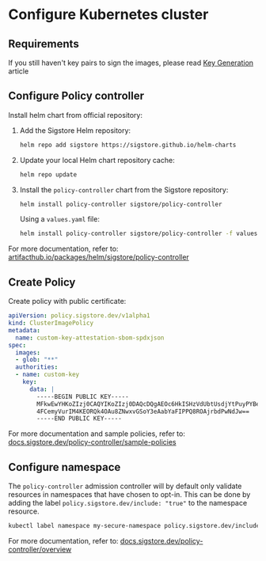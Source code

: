 # Configure Kubernetes cluster

## Requirements

If you still haven't key pairs to sign the images, please read [Key Generation](./docs/key-management.md) article

## Configure Policy controller

Install helm chart from official repository:

1. Add the Sigstore Helm repository:

    ```sh
    helm repo add sigstore https://sigstore.github.io/helm-charts
    ```

2. Update your local Helm chart repository cache:

    ```sh
    helm repo update
    ```

3. Install the `policy-controller` chart from the Sigstore repository:

    ```sh
    helm install policy-controller sigstore/policy-controller
    ```

    Using a `values.yaml` file:

    ```sh
    helm install policy-controller sigstore/policy-controller -f values.yaml
    ```

For more documentation, refer to: [artifacthub.io/packages/helm/sigstore/policy-controller](https://artifacthub.io/packages/helm/sigstore/policy-controller)

## Create Policy

Create policy with public certificate:

```yaml
apiVersion: policy.sigstore.dev/v1alpha1
kind: ClusterImagePolicy
metadata:
  name: custom-key-attestation-sbom-spdxjson
spec:
  images:
  - glob: "**"
  authorities:
  - name: custom-key
    key:
      data: |
        -----BEGIN PUBLIC KEY-----
        MFkwEwYHKoZIzj0CAQYIKoZIzj0DAQcDQgAEOc6HkISHzVdUbtUsdjYtPuyPYBeg
        4FCemyVurIM4KEORQk4OAu8ZNwxvGSoY3eAabYaFIPPQ8ROAjrbdPwNdJw==
        -----END PUBLIC KEY-----
```

For more documentation and sample policies, refer to: [docs.sigstore.dev/policy-controller/sample-policies](https://docs.sigstore.dev/policy-controller/sample-policies/)

## Configure namespace

The `policy-controller` admission controller will by default only validate resources in namespaces that have chosen to opt-in. This can be done by adding the label `policy.sigstore.dev/include: "true"` to the namespace resource.

```sh
kubectl label namespace my-secure-namespace policy.sigstore.dev/include=true
```
For more documentation, refer to: [docs.sigstore.dev/policy-controller/overview](https://docs.sigstore.dev/policy-controller/overview/)

